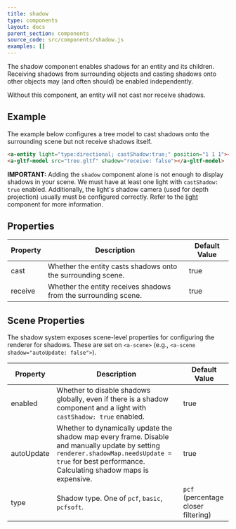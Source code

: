 ```yaml
---
title: shadow
type: components
layout: docs
parent_section: components
source_code: src/components/shadow.js
examples: []
---
```


The shadow component enables shadows for an entity and its children. Receiving
shadows from surrounding objects and casting shadows onto other objects may
(and often should) be enabled independently.

Without this component, an entity will not cast nor receive shadows.

## Example

The example below configures a tree model to cast shadows onto the surrounding
scene but not receive shadows itself.

```html
<a-entity light="type:directional; castShadow:true;" position="1 1 1"></a-entity>
<a-gltf-model src="tree.gltf" shadow="receive: false"></a-gltf-model>
```

[light]: ./light.md#configuring-shadows
**IMPORTANT:** Adding the `shadow` component alone is not enough to display
shadows in your scene. We must have at least one light with `castShadow:
true` enabled.  Additionally, the light's shadow camera (used for depth
projection) usually must be configured correctly. Refer to the [light][light]
component for more information.

## Properties

| Property | Description                                                     | Default Value |
|----------|-----------------------------------------------------------------|---------------|
| cast     | Whether the entity casts shadows onto the surrounding scene.    | true          |
| receive  | Whether the entity receives shadows from the surrounding scene. | true          |

## Scene Properties

The shadow system exposes scene-level properties for configuring the renderer
for shadows. These are set on `<a-scene>` (e.g., `<a-scene shadow="autoUpdate:
  false">`).

| Property           | Description                                                                                                                                                                                           | Default Value                       |
|--------------------|-------------------------------------------------------------------------------------------------------------------------------------------------------------------------------------------------------|-------------------------------------|
| enabled            | Whether to disable shadows globally, even if there is a shadow component and a light with `castShadow: true` enabled.                                                                                 | true                                |
| autoUpdate         | Whether to dynamically update the shadow map every frame. Disable and manually update by setting `renderer.shadowMap.needsUpdate = true` for best performance. Calculating shadow maps is expensive. | true                                |
| type               | Shadow type. One of `pcf`, `basic`, `pcfsoft`.                                                                                                                                                        | `pcf` (percentage closer filtering) |
